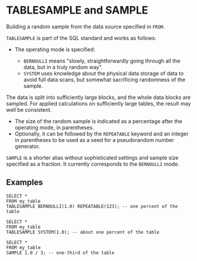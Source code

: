 # TABLESAMPLE and SAMPLE

Building a random sample from the data source specified in `FROM`.

`TABLESAMPLE` is part of the SQL standard and works as follows:

* The operating mode is specified:

  * `BERNOULLI` means "slowly, straightforwardly going through all the data, but in a truly random way".
  * `SYSTEM` uses knowledge about the physical data storage of data to avoid full data scans, but somewhat sacrificing randomness of the sample.

The data is split into sufficiently large blocks, and the whole data blocks are sampled. For applied calculations on sufficiently large tables, the result may well be consistent.

* The size of the random sample is indicated as a percentage after the operating mode, in parentheses.
* Optionally, it can be followed by the `REPEATABLE` keyword and an integer in parentheses to be used as a seed for a pseudorandom number generator.

`SAMPLE` is a shorter alias without sophisticated settings and sample size specified as a fraction. It currently corresponds to the `BERNOULLI` mode.

## Examples

```yql
SELECT *
FROM my_table
TABLESAMPLE BERNOULLI(1.0) REPEATABLE(123); -- one percent of the table
```

```yql
SELECT *
FROM my_table
TABLESAMPLE SYSTEM(1.0); -- about one percent of the table
```

```yql
SELECT *
FROM my_table
SAMPLE 1.0 / 3; -- one-third of the table
```

